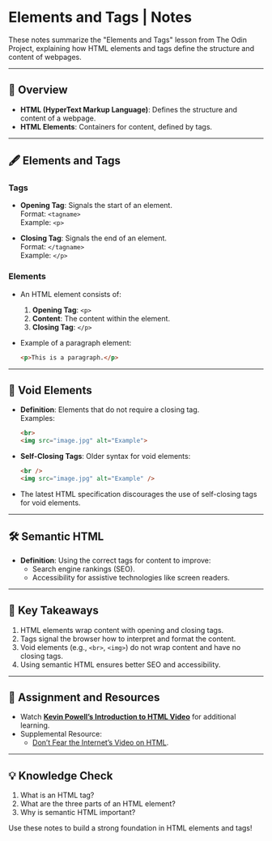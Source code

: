 
# Elements and Tags | Notes

These notes summarize the "Elements and Tags" lesson from The Odin Project, explaining how HTML elements and tags define the structure and content of webpages.

---

## 📜 Overview

- **HTML (HyperText Markup Language)**: Defines the structure and content of a webpage.
- **HTML Elements**: Containers for content, defined by tags.

---

## 🖋️ Elements and Tags

### Tags
- **Opening Tag**: Signals the start of an element.  
  Format: `<tagname>`  
  Example: `<p>`

- **Closing Tag**: Signals the end of an element.  
  Format: `</tagname>`  
  Example: `</p>`

### Elements
- An HTML element consists of:
  1. **Opening Tag**: `<p>`
  2. **Content**: The content within the element.
  3. **Closing Tag**: `</p>`

- Example of a paragraph element:
  ```html
  <p>This is a paragraph.</p>
  ```

---

## 🔄 Void Elements

- **Definition**: Elements that do not require a closing tag.  
  Examples:
  ```html
  <br>
  <img src="image.jpg" alt="Example">
  ```

- **Self-Closing Tags**: Older syntax for void elements:
  ```html
  <br />
  <img src="image.jpg" alt="Example" />
  ```

- The latest HTML specification discourages the use of self-closing tags for void elements.

---

## 🛠️ Semantic HTML

- **Definition**: Using the correct tags for content to improve:
  - Search engine rankings (SEO).
  - Accessibility for assistive technologies like screen readers.

---

## 🎯 Key Takeaways

1. HTML elements wrap content with opening and closing tags.
2. Tags signal the browser how to interpret and format the content.
3. Void elements (e.g., `<br>`, `<img>`) do not wrap content and have no closing tags.
4. Using semantic HTML ensures better SEO and accessibility.

---

## 📖 Assignment and Resources

- Watch **[Kevin Powell’s Introduction to HTML Video](https://www.youtube.com/watch?v=LGQuIIv2RVA)** for additional learning.
- Supplemental Resource:  
  - [Don’t Fear the Internet’s Video on HTML](https://player.vimeo.com/video/24549728).

---

## 💡 Knowledge Check

1. What is an HTML tag?  
2. What are the three parts of an HTML element?  
3. Why is semantic HTML important?

Use these notes to build a strong foundation in HTML elements and tags!